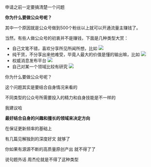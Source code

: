申请之前一定要搞清楚一个问题

**你为什么要做公众号呢？**

其中一个原因就是公众号做到500个粉丝以上就可以开通流量主赚钱了。

当然，有些人做公众号的初衷并不是赚钱，下面是几种类型大赏：

 - 自己文笔不错，喜欢分享所见所闻所想，比如
 ![](https://imgconvert.csdnimg.cn/aHR0cHM6Ly90dmExLnNpbmFpbWcuY24vbGFyZ2UvMDA4MzFyU1RseTFnZGxrazRhaGdhajMwa3UwZGMzemIuanBn?x-oss-process=image/format,png)
 - 纯干货，不分享出来他难受，毕竟人最大的价值是懂的输出嘛，比如
 ![](https://imgconvert.csdnimg.cn/aHR0cHM6Ly90dmExLnNpbmFpbWcuY24vbGFyZ2UvMDA4MzFyU1RseTFnZGxrbXQxaHdsajMwa3UwY2Z3ZjguanBn?x-oss-process=image/format,png)
 - 权威消息发布平台
 ![](https://imgconvert.csdnimg.cn/aHR0cHM6Ly90dmExLnNpbmFpbWcuY24vbGFyZ2UvMDA4MzFyU1RseTFnZGxrbjJ1d3Z1ajMwa3UwZDZ3ZmQuanBn?x-oss-process=image/format,png)
 - 自己对某一个领域比较有研究
![](https://imgconvert.csdnimg.cn/aHR0cHM6Ly90dmExLnNpbmFpbWcuY24vbGFyZ2UvMDA4MzFyU1RseTFnZGxrbmE4NGVtajMwa3UwYzRteHQuanBn?x-oss-process=image/format,png)


你为什么要做公众号呢？

这个问题其实是要结合自身情况来看的

不同类型的公众号所需要投入的精力和自身技能是不一样的


我建议哈

**最好结合自身的兴趣和擅长的领域来决定方向**

在保证更新频率的基础上

有几篇见解独到的深度好文 就够了

你如果有源源不断的高质量原创产出 就不得了了

说句题外话 周杰伦就是不得了这种类型
